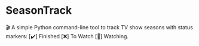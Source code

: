 # SeasonTrack
🎬 A simple Python command-line tool to track TV show seasons with status markers:
[✔️] Finished
[❌] To Watch
[🚫] Watching.
